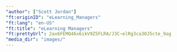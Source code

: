 ```yaml
---
"author": ["Scott Jordan"]
"ft:originID": "eLearning_Managers"
"ft:lang": "en-US"
"ft:title": "eLearning Managers"
"ft:prettyUrl": 2ax6FEMQ46x6ikV9Z5FLRA/J3C~elRg3ca30J5cte_9ag
"media_dir": "images/"
---
```

